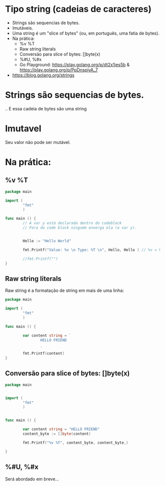 # Tipo string (cadeias de caracteres)

- Strings são sequencias de bytes.
- Imutáveis.
- Uma string é um "slice of bytes" (ou, em português, uma fatia de bytes).
- Na prática:
    - %v %T
    - Raw string literals
    - Conversão para slice of bytes: []byte(x)
    - %#U, %#x
    - Go Playground: https://play.golang.org/p/dt2x1ies5b & https://play.golang.org/p/PpDnspiyA_7
- https://blog.golang.org/strings

# Strings são sequencias de bytes.
.. E essa cadeia de bytes são uma string

# Imutavel

Seu valor não pode ser mutável.

# Na prática:
## %v %T

```go
package main

import (
        "fmt"
        )

func main () {
        // A var y está declarada dentro do codeblock
        // Fora do code block ninguém enxerga ela (a var y).


        Hello := "Hello World"

        fmt.Printf("Value: %v \n Type: %T \n", Hello, Hello ) // %v = Value | %s

        //fmt.Printf("")
}

```


## Raw string literals
Raw string é a formatação de string em mais de uma linha:

```go
package main

import (
        "fmt"
        )

func main () {

        var content string = ` 
                HELLO FRIEND

                `
        fmt.Printf(content)
}

```


## Conversão para slice of bytes: []byte(x)

```go
package main


import (
        "fmt"
        )


func main () {

        var content string = "HELLO FRIEND"
        content_byte := []byte(content)

        fmt.Printf("%v %T", content_byte, content_byte,)

}

```

## %#U, %#x

Será abordado em breve...

